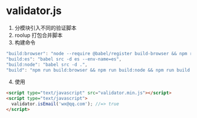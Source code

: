 # validator.js

1. 分模块引入不同的验证脚本
2. roolup 打包合并脚本
3. 构建命令

```js
"build:browser": "node --require @babel/register build-browser && npm run minify",
"build:es": "babel src -d es --env-name=es",
"build:node": "babel src -d .",
"build": "npm run build:browser && npm run build:node && npm run build:es",
```

4. 使用

```html
<script type="text/javascript" src="validator.min.js"></script>
<script type="text/javascript">
  validator.isEmail('wx@qq.com'); //=> true
</script>
```
